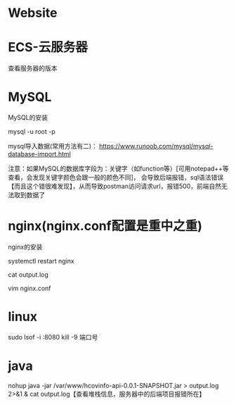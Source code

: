 # Website

# ECS-云服务器
查看服务器的版本

# MySQL
MySQL的安装

mysql -u root -p

mysql导入数据(常用方法有二)：
https://www.runoob.com/mysql/mysql-database-import.html

注意：如果MySQL的数据库字段为：关键字（如function等）[可用notepad++等查看，会发现关键字颜色会跟一般的颜色不同]，
会导致后端报错，sql语法错误【而且这个错很难发现】，从而导致postman访问请求url，报错500，前端自然无法取到数据了

# nginx(nginx.conf配置是重中之重)
nginx的安装

systemctl restart nginx

cat output.log

vim nginx.conf


# linux
sudo lsof -i :8080
kill -9 端口号

# java
nohup java -jar /var/www/hcovinfo-api-0.0.1-SNAPSHOT.jar > output.log 2>&1 &
cat output.log【查看堆栈信息，服务器中的后端项目报错所在】

